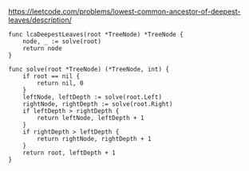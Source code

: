 https://leetcode.com/problems/lowest-common-ancestor-of-deepest-leaves/description/

```
func lcaDeepestLeaves(root *TreeNode) *TreeNode {
    node, _ := solve(root)
    return node
}

func solve(root *TreeNode) (*TreeNode, int) {
    if root == nil {
        return nil, 0
    }
    leftNode, leftDepth := solve(root.Left)
    rightNode, rightDepth := solve(root.Right)
    if leftDepth > rightDepth {
        return leftNode, leftDepth + 1
    }
    if rightDepth > leftDepth {
        return rightNode, rightDepth + 1
    }
    return root, leftDepth + 1
}

```